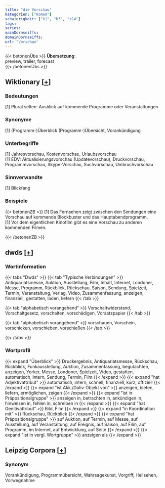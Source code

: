 ```yaml
---
title: "die Vorschau"
kategorien: ["Nomen"]
schwierigkeit: ["k1", "h3", "r14"]
tags:
series:
mainDornseiffs:
domainDornseiffs:
url: "Vorschau"
---
```


{{< betonenÜbs >}}
**Übersetzung:**  
preview, trailer, forecast  
{{< /betonenÜbs >}}

## Wiktionary [[+](https://de.wiktionary.org/wiki/Vorschau)]

### Bedeutungen
[1] Plural selten: Ausblick auf kommende Programme oder Veranstaltungen  

### Synonyme
[1] (Programm-)Überblick (Programm-)Übersicht, Vorankündigung  

### Unterbegriffe
[1] Jahresvorschau, Kostenvorschau, Urlaubsvorschau  
[1] EDV: Aktualisierungsvorschau (Updatevorschau), Druckvorschau, Programmvorschau, Skype-Vorschau, Suchvorschau, Umbruchvorschau  

### Sinnverwandte
[1] Blickfang  

### Beispiele
{{< betonenZB >}}
[1] Das Fernsehen zeigt zwischen den Sendungen eine Vorschau auf kommende Blockbuster und das Hauptabendprogramm.  
[1] Vor dem eigentlichen Kinofilm gibt es eine Vorschau zu anderen kommenden Filmen.  

{{< /betonenZB >}}


## dwds [[+](https://www.dwds.de/wb/Vorschau)]

### Wortinformation
{{< tabs "Dwds" >}}
{{< tab "Typische Verbindungen" >}}
Antiquariatsmesse, Auktion, Ausstellung, Film, Inhalt, Internet, Londoner, Messe, Programm, Rückblick, Rückschau, Saison, Sendung, Spielzeit, Termin, Veranstaltung, Verlag, Video, Zusammenfassung, anzeigen, finanziell, gestatten, laden, liefern
{{< /tab >}}

{{< tab "alphabetisch vorangehend" >}}
Vorschaltwiderstand, Vorschaltgesetz, vorschalten, vorschädigen, Vorsatzpapier
{{< /tab >}}

{{< tab "alphabetisch vorangehend" >}}
vorschauen, Vorschein, vorschicken, vorschieben, vorschießen
{{< /tab >}}

{{< /tabs >}}

### Wortprofil
{{< expand "Überblick" >}} Druckergebnis, Antiquariatsmesse, Rückschau, Rückblick, Funkausstellung, Auktion, Zusammenfassung, begutachten, anzeigen, Yorker, Messe, Londoner, Spielzeit, Video, gestatten, automatisch, intern, Sendung, Termin, Film {{< /expand >}}
{{< expand "hat Adjektivattribut" >}} automatisch, intern, schnell, finanziell, kurz, offiziell {{< /expand >}}
{{< expand "ist Akk./Dativ-Objekt von" >}} anzeigen, bieten, liefern, ermöglichen, zeigen {{< /expand >}}
{{< expand "ist in Präpositionalgruppe" >}} anzeigen in, betrachten in, ankündigen in, hinweisen in, fehlen in, schreiben in {{< /expand >}}
{{< expand "hat Genitivattribut" >}} Bild, Film {{< /expand >}}
{{< expand "in Koordination mit" >}} Rückschau, Rückblick {{< /expand >}}
{{< expand "hat Präpositionalgruppe" >}} auf Auktion, auf Termin, auf Messe, auf Ausstellung, auf Veranstaltung, auf Ereignis, auf Saison, auf Film, auf Programm, im Internet, auf Entwicklung, auf Seite {{< /expand >}}
{{< expand "ist in vergl. Wortgruppe" >}} anzeigen als {{< /expand >}}

## Leipzig Corpora [[+](https://corpora.uni-leipzig.de/en/res?word=Vorschau&corpusId=deu_newscrawl-public_2018)]


### Synonym
Vorankündigung, Programmübersicht, Wahrsagekunst, Vorgriff, Hellsehen, Vorwegnahme

